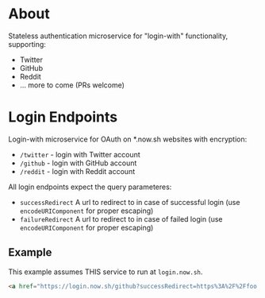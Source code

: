 # About 

Stateless authentication microservice for "login-with" functionality, supporting:

- Twitter
- GitHub
- Reddit
- ... more to come (PRs welcome)

# Login Endpoints

Login-with microservice for OAuth on *.now.sh websites with encryption:
- `/twitter` - login with Twitter account
- `/github` - login with GitHub account
- `/reddit` - login with Reddit account

All login endpoints expect the query parameteres:
- `successRedirect` A url to redirect to in case of successful login (use `encodeURIComponent` for proper escaping)
- `failureRedirect` A url to redirect to in case of failed login (use `encodeURIComponent` for proper escaping)

## Example
This example assumes THIS service to run at `login.now.sh`.

```html
<a href="https://login.now.sh/github?successRedirect=https%3A%2F%2Ffoo.now.sh&failureRedirect=https%3A%2F%2Ffoo.now.sh%2Flogin"
```

